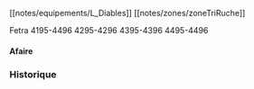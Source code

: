 [[notes/equipements/L_Diables]]  [[notes/zones/zoneTriRuche]]

Fetra 4195-4496 4295-4296 4395-4396 4495-4496

#### Afaire 

### Historique